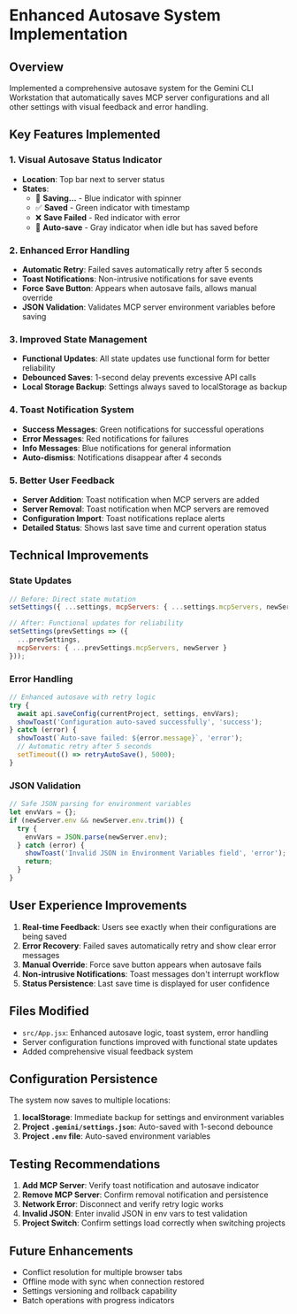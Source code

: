 # Enhanced Autosave System Implementation

## Overview
Implemented a comprehensive autosave system for the Gemini CLI Workstation that automatically saves MCP server configurations and all other settings with visual feedback and error handling.

## Key Features Implemented

### 1. Visual Autosave Status Indicator
- **Location**: Top bar next to server status
- **States**:
  - 🔄 **Saving...** - Blue indicator with spinner
  - ✅ **Saved** - Green indicator with timestamp
  - ❌ **Save Failed** - Red indicator with error
  - 💾 **Auto-save** - Gray indicator when idle but has saved before

### 2. Enhanced Error Handling
- **Automatic Retry**: Failed saves automatically retry after 5 seconds
- **Toast Notifications**: Non-intrusive notifications for save events
- **Force Save Button**: Appears when autosave fails, allows manual override
- **JSON Validation**: Validates MCP server environment variables before saving

### 3. Improved State Management
- **Functional Updates**: All state updates use functional form for better reliability
- **Debounced Saves**: 1-second delay prevents excessive API calls
- **Local Storage Backup**: Settings always saved to localStorage as backup

### 4. Toast Notification System
- **Success Messages**: Green notifications for successful operations
- **Error Messages**: Red notifications for failures
- **Info Messages**: Blue notifications for general information
- **Auto-dismiss**: Notifications disappear after 4 seconds

### 5. Better User Feedback
- **Server Addition**: Toast notification when MCP servers are added
- **Server Removal**: Toast notification when MCP servers are removed
- **Configuration Import**: Toast notifications replace alerts
- **Detailed Status**: Shows last save time and current operation status

## Technical Improvements

### State Updates
```javascript
// Before: Direct state mutation
setSettings({ ...settings, mcpServers: { ...settings.mcpServers, newServer } });

// After: Functional updates for reliability
setSettings(prevSettings => ({
  ...prevSettings,
  mcpServers: { ...prevSettings.mcpServers, newServer }
}));
```

### Error Handling
```javascript
// Enhanced autosave with retry logic
try {
  await api.saveConfig(currentProject, settings, envVars);
  showToast('Configuration auto-saved successfully', 'success');
} catch (error) {
  showToast(`Auto-save failed: ${error.message}`, 'error');
  // Automatic retry after 5 seconds
  setTimeout(() => retryAutoSave(), 5000);
}
```

### JSON Validation
```javascript
// Safe JSON parsing for environment variables
let envVars = {};
if (newServer.env && newServer.env.trim()) {
  try {
    envVars = JSON.parse(newServer.env);
  } catch (error) {
    showToast('Invalid JSON in Environment Variables field', 'error');
    return;
  }
}
```

## User Experience Improvements

1. **Real-time Feedback**: Users see exactly when their configurations are being saved
2. **Error Recovery**: Failed saves automatically retry and show clear error messages
3. **Manual Override**: Force save button appears when autosave fails
4. **Non-intrusive Notifications**: Toast messages don't interrupt workflow
5. **Status Persistence**: Last save time is displayed for user confidence

## Files Modified

- `src/App.jsx`: Enhanced autosave logic, toast system, error handling
- Server configuration functions improved with functional state updates
- Added comprehensive visual feedback system

## Configuration Persistence

The system now saves to multiple locations:
1. **localStorage**: Immediate backup for settings and environment variables
2. **Project `.gemini/settings.json`**: Auto-saved with 1-second debounce
3. **Project `.env` file**: Auto-saved environment variables

## Testing Recommendations

1. **Add MCP Server**: Verify toast notification and autosave indicator
2. **Remove MCP Server**: Confirm removal notification and persistence
3. **Network Error**: Disconnect and verify retry logic works
4. **Invalid JSON**: Enter invalid JSON in env vars to test validation
5. **Project Switch**: Confirm settings load correctly when switching projects

## Future Enhancements

- Conflict resolution for multiple browser tabs
- Offline mode with sync when connection restored
- Settings versioning and rollback capability
- Batch operations with progress indicators
